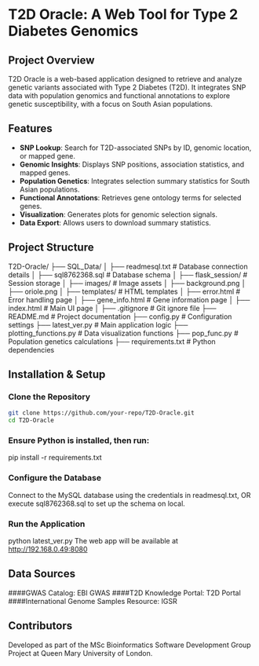 # T2D Oracle: A Web Tool for Type 2 Diabetes Genomics  

## Project Overview  
T2D Oracle is a web-based application designed to retrieve and analyze genetic variants associated with Type 2 Diabetes (T2D). It integrates SNP data with population genomics and functional annotations to explore genetic susceptibility, with a focus on South Asian populations.  

## Features  
- **SNP Lookup**: Search for T2D-associated SNPs by ID, genomic location, or mapped gene.  
- **Genomic Insights**: Displays SNP positions, association statistics, and mapped genes.  
- **Population Genetics**: Integrates selection summary statistics for South Asian populations.  
- **Functional Annotations**: Retrieves gene ontology terms for selected genes.  
- **Visualization**: Generates plots for genomic selection signals.  
- **Data Export**: Allows users to download summary statistics.  

## Project Structure  
T2D-Oracle/ ├── SQL_Data/ │ ├── readmesql.txt # Database connection details
│ ├── sql8762368.sql # Database schema
│ ├── flask_session/ # Session storage
│ ├── images/ # Image assets
│ ├── background.png
│ ├── oriole.png
│ ├── templates/ # HTML templates
│ ├── error.html # Error handling page
│ ├── gene_info.html # Gene information page
│ ├── index.html # Main UI page
│ ├── .gitignore # Git ignore file
├── README.md # Project documentation
├── config.py # Configuration settings
├── latest_ver.py # Main application logic
├── plotting_functions.py # Data visualization functions
├── pop_func.py # Population genetics calculations
├── requirements.txt # Python dependencies

## Installation & Setup  

### Clone the Repository  
```sh
git clone https://github.com/your-repo/T2D-Oracle.git
cd T2D-Oracle
```

### Ensure Python is installed, then run:
pip install -r requirements.txt


### Configure the Database
Connect to the MySQL database using the credentials in readmesql.txt, OR execute sql8762368.sql to set up the schema on local.

### Run the Application
python latest_ver.py
The web app will be available at http://192.168.0.49:8080

## Data Sources
####GWAS Catalog: EBI GWAS
####T2D Knowledge Portal: T2D Portal
####International Genome Samples Resource: IGSR

## Contributors
Developed as part of the MSc Bioinformatics Software Development Group Project at Queen Mary University of London.
